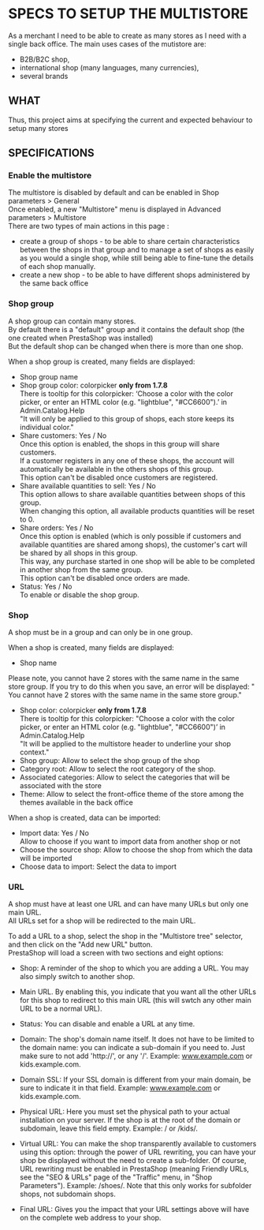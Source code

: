 # SPECS TO SETUP THE MULTISTORE

As a merchant I need to be able to create as many stores as I need with a single back office.
The main uses cases of the mutistore are: 
- B2B/B2C shop, 
- international shop (many languages, many currencies), 
- several brands

## WHAT

Thus, this project aims at specifying the current and expected behaviour to setup many stores

## SPECIFICATIONS

### Enable the multistore

The multistore is disabled by default and can be enabled in Shop parameters > General <br/>
Once enabled, a new "Multistore" menu is displayed in Advanced parameters > Multistore <br/>
There are two types of main actions in this page :
- create a group of shops - to be able to share certain characteristics between the shops in that group and to manage a set of shops as easily as you would a single shop, while still being able to fine-tune the details of each shop manually. 
- create a new shop - to be able to have different shops administered by the same back office


### Shop group

A shop group can contain many stores. <br/>
By default there is a "default" group and it contains the default shop (the one created when PrestaShop was installed) <br/>
But the default shop can be changed when there is more than one shop.

When a shop group is created, many fields are displayed:
- Shop group name
- Shop group color: colorpicker **only from 1.7.8**<br/>
There is tooltip for this colorpicker: ‘Choose a color with the color picker, or enter an HTML color (e.g. "lightblue", "#CC6600").’ in Admin.Catalog.Help <br/>
"It will only be applied to this group of shops, each store keeps its individual color."
- Share customers: Yes / No <br/>
Once this option is enabled, the shops in this group will share customers. <br/>
If a customer registers in any one of these shops, the account will automatically be available in the others shops of this group.<br/>
This option can't be disabled once customers are registered.
- Share available quantities to sell: Yes / No <br/>
This option allows to share available quantities between shops of this group. <br/>
When changing this option, all available products quantities will be reset to 0.
- Share orders: Yes / No <br/>
Once this option is enabled (which is only possible if customers and available quantities are shared among shops), the customer's cart will be shared by all shops in this group.<br/> 
This way, any purchase started in one shop will be able to be completed in another shop from the same group. <br/>
This option can't be disabled once orders are made.
- Status: Yes / No <br/>
To enable or disable the shop group.

### Shop

A shop must be in a group and can only be in one group.

When a shop is created, many fields are displayed:
- Shop name

Please note, you cannot have 2 stores with the same name in the same store group. If you try to do this when you save, an error will be displayed: "
You cannot have 2 stores with the same name in the same store group."
- Shop color: colorpicker **only from 1.7.8** <br/>
There is tooltip for this colorpicker: "Choose a color with the color picker, or enter an HTML color (e.g. "lightblue", "#CC6600")’ in Admin.Catalog.Help<br/>
"It will be applied to the multistore header to underline your shop context."
- Shop group: Allow to select the shop group of the shop
- Category root: Allow to select the root category of the shop.
- Associated categories: Allow to select the categories that will be associated with the store <br/>
- Theme: Allow to select the front-office theme of the store among the themes available in the back office

When a shop is created, data can be imported:
- Import data: Yes / No <br/>
Allow to choose if you want to import data from another shop or not
- Choose the source shop: Allow to choose the shop from which the data will be imported
- Choose data to import: Select the data to import

### URL

A shop must have at least one URL and can have many URLs but only one main URL. <br/>
All URLs set for a shop will be redirected to the main URL. <br/>

To add a URL to a shop, select the shop in the "Multistore tree" selector, and then click on the "Add new URL" button.<br/> PrestaShop will load a screen with two sections and eight options:

- Shop: A reminder of the shop to which you are adding a URL. You may also simply switch to another shop.
- Main URL. By enabling this, you indicate that you want all the other URLs for this shop to redirect to this main URL (this will swtch any other main URL to be a normal URL).
- Status: You can disable and enable a URL at any time.

- Domain: The shop's domain name itself. It does not have to be limited to the domain name: you can indicate a sub-domain if you need to. Just make sure to not add 'http://', or any '/'. Example: www.example.com or kids.example.com.
- Domain SSL: If your SSL domain is different from your main domain, be sure to indicate it in that field. Example: www.example.com or kids.example.com.
- Physical URL: Here you must set the physical path to your actual installation on your server. If the shop is at the root of the domain or subdomain, leave this field empty. Example: / or /kids/.
- Virtual URL: You can make the shop transparently available to customers using this option: through the power of URL rewriting, you can have your shop be displayed without the need to create a sub-folder. Of course, URL rewriting must be enabled in PrestaShop (meaning Friendly URLs, see the "SEO & URLs" page of the "Traffic" menu, in "Shop Parameters"). Example: /shoes/. Note that this only works for subfolder shops, not subdomain shops.
- Final URL: Gives you the impact that your URL settings above will have on the complete web address to your shop.

